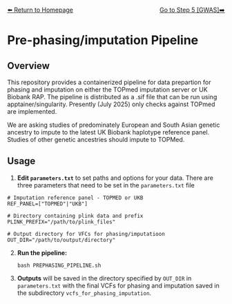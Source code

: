 ---
---
<div style="display: flex; justify-content: space-between; align-items: center;">
  <a href="./index.html">⬅️ Return to Homepage</a>
  <a href="gwas.html">Go to Step 5 [GWAS]➡️</a>
</div>

# Pre-phasing/imputation Pipeline 

## Overview

This repository provides a containerized pipeline for data prepartion for phasing and imputation on either the TOPmed imputation server or UK Biobank RAP. The pipeline is distributed as a .sif file that can be run using apptainer/singularity.
Presently (July 2025) only checks against TOPmed are implemented.

We are asking studies of predominately European and South Asian genetic ancestry to impute to the latest UK Biobank haplotype reference panel. Studies of other genetic ancestries should impute to TOPMed.

## Usage

1. **Edit `parameters.txt`** to set paths and options for your data. There are three parameters that need to be set in the `parameters.txt` file

  ```
  # Imputation reference panel - TOPMED or UKB
  REF_PANEL=["TOPMED"|"UKB"]

  # Directory containing plink data and prefix
  PLINK_PREFIX="/path/to/plink_files"

  # Output directory for VFCs for phasing/imputatioon
  OUT_DIR="/path/to/output/directory"
  ```

2. **Run the pipeline:**

   ```
   bash PREPHASING_PIPELINE.sh
   ```

3. **Outputs** will be saved in the directory specified by `OUT_DIR` in `parameters.txt` with the final VCFs for phasing and imputation saved in the subdirectory `vcfs_for_phasing_imputation`.


